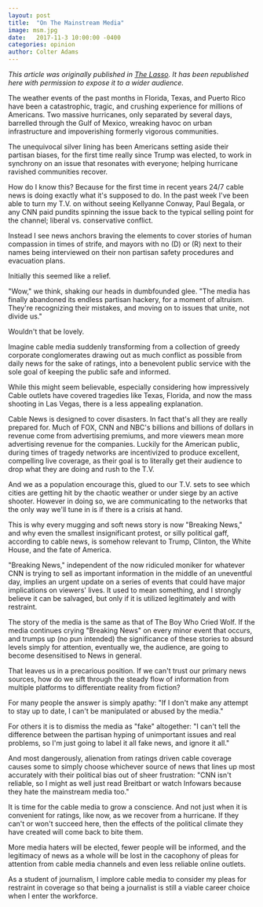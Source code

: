 ```yaml
---
layout: post
title:  "On The Mainstream Media"
image: msm.jpg
date:   2017-11-3 10:00:00 -0400
categories: opinion
author: Colter Adams
---
```

_This article was originally published in [The Lasso](http://www.gmhslasso.org/mainstream-media-coverage-today-thought-provoking-sensationalist/). It has been republished here with permission to expose it to a wider audience._

The weather events of the past months in Florida, Texas, and Puerto Rico have been a catastrophic, tragic, and crushing experience for millions of Americans. Two massive hurricanes, only separated by several days, barrelled through the Gulf of Mexico, wreaking havoc on urban infrastructure and impoverishing formerly vigorous communities.

The unequivocal silver lining has been Americans setting aside their partisan biases, for the first time really since Trump was elected, to work in synchrony on an issue that resonates with everyone; helping hurricane ravished communities recover.

How do I know this? Because for the first time in recent years 24/7 cable news is doing exactly what it's supposed to do. In the past week I've been able to turn my T.V. on without seeing Kellyanne Conway, Paul Begala, or any CNN paid pundits spinning the issue back to the typical selling point for the channel; liberal vs. conservative conflict.

Instead I see news anchors braving the elements to cover stories of human compassion in times of strife, and mayors with no (D) or (R) next to their names being interviewed on their non partisan safety procedures and evacuation plans.

Initially this seemed like a relief.

"Wow," we think, shaking our heads in dumbfounded glee. "The media has finally abandoned its endless partisan hackery, for a moment of altruism. They're recognizing their mistakes, and moving on to issues that unite, not divide us."

Wouldn't that be lovely.

Imagine cable media suddenly transforming from a collection of greedy corporate conglomerates drawing out as much conflict as possible from daily news for the sake of ratings, into a benevolent public service with the sole goal of keeping the public safe and informed.

While this might seem believable, especially considering how impressively Cable outlets have covered tragedies like Texas, Florida, and now the mass shooting in Las Vegas, there is a less appealing explanation.

Cable News is designed to cover disasters. In fact that's all they are really prepared for. Much of FOX, CNN and NBC's billions and billions of dollars in revenue come from advertising premiums, and more viewers mean more advertising revenue for the companies. Luckily for the American public, during times of tragedy networks are incentivized to produce excellent, compelling live coverage, as their goal is to literally get their audience to drop what they are doing and rush to the T.V.

And we as a population encourage this, glued to our T.V. sets to see which cities are getting hit by the chaotic weather or under siege by an active shooter. However in doing so, we are communicating to the networks that the only way we'll tune in is if there is a crisis at hand.

This is why every mugging and soft news story is now "Breaking News," and why even the smallest insignificant protest, or silly political gaff, according to cable news, is somehow relevant to Trump, Clinton, the White House, and the fate of America.

"Breaking News," independent of the now ridiculed moniker for whatever CNN is trying to sell as important information in the middle of an uneventful day, implies an urgent update on a series of events that could have major implications on viewers' lives. It used to mean something, and I strongly believe it can be salvaged, but only if it is utilized legitimately and with restraint.

The story of the media is the same as that of The Boy Who Cried Wolf. If the media continues crying "Breaking News" on every minor event that occurs, and trumps up (no pun intended) the significance of these stories to absurd levels simply for attention, eventually we, the audience, are going to become desensitised to News in general.

That leaves us in a precarious position. If we can't trust our primary news sources, how do we sift through the steady flow of information from multiple platforms to differentiate reality from fiction?

For many people the answer is simply apathy: "If I don't make any attempt to stay up to date, I can't be manipulated or abused by the media."

For others it is to dismiss the media as "fake" altogether: "I can't tell the difference between the partisan hyping of unimportant issues and real problems, so I'm just going to label it all fake news, and ignore it all."

And most dangerously, alienation from ratings driven cable coverage causes some to simply choose whichever source of news that lines up most accurately with their political bias out of sheer frustration: "CNN isn't reliable, so I might as well just read Breitbart or watch Infowars because they hate the mainstream media too."

It is time for the cable media to grow a conscience. And not just when it is convenient for ratings, like now, as we recover from a hurricane. If they can't or won't succeed here, then the effects of the political climate they have created will come back to bite them.

More media haters will be elected, fewer people will be informed, and the legitimacy of news as a whole will be lost in the cacophony of pleas for attention from cable media channels and even less reliable online outlets.

As a student of journalism, I implore cable media to consider my pleas for restraint in coverage so that being a journalist is still a viable career choice when I enter the workforce.

